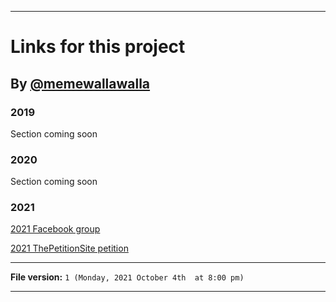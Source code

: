 
***

# Links for this project

## By [@memewallawalla](https://github.com/memewallawalla/)

### 2019

Section coming soon

### 2020

Section coming soon

### 2021

[2021 Facebook group](https://www.facebook.com/STOP-Cottonwood-field-annexation-by-Cottonwood-Investors-LLC-WW-WA-2124301744350915/)

[2021 ThePetitionSite petition](https://www.thepetitionsite.com/430/264/539/stop-the-annexation-of-the-cottonwood-farmland-into-ww-city-limits.-save-our-farmland-amp-aquifer/)

***

**File version:** `1 (Monday, 2021 October 4th  at 8:00 pm)`

***
